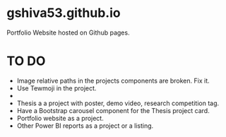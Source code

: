 # gshiva53.github.io
Portfolio Website hosted on Github pages. 

# TO DO
- Image relative paths in the projects components are broken. Fix it. 
- Use Tewmoji in the project. 
-
- Thesis a a project with poster, demo video, research competition tag. 
-   Have a Bootstrap carousel component for the Thesis project card. 
- Portfolio website as a project. 
- Other Power BI reports as a project or a listing. 